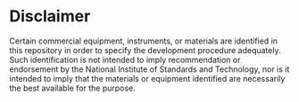 # Disclaimer

Certain commercial equipment, instruments, or materials are identified in this repository in order to specify the development procedure adequately. Such identification is not intended to imply recommendation or endorsement by the National Institute of Standards and Technology, nor is it intended to imply that the materials or equipment identified are necessarily the best available for the purpose.